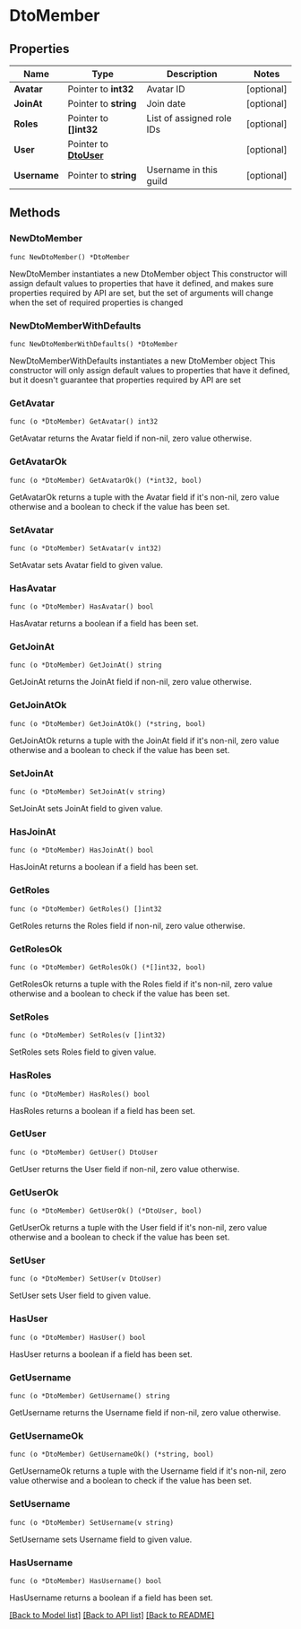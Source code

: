 # DtoMember

## Properties

Name | Type | Description | Notes
------------ | ------------- | ------------- | -------------
**Avatar** | Pointer to **int32** | Avatar ID | [optional] 
**JoinAt** | Pointer to **string** | Join date | [optional] 
**Roles** | Pointer to **[]int32** | List of assigned role IDs | [optional] 
**User** | Pointer to [**DtoUser**](DtoUser.md) |  | [optional] 
**Username** | Pointer to **string** | Username in this guild | [optional] 

## Methods

### NewDtoMember

`func NewDtoMember() *DtoMember`

NewDtoMember instantiates a new DtoMember object
This constructor will assign default values to properties that have it defined,
and makes sure properties required by API are set, but the set of arguments
will change when the set of required properties is changed

### NewDtoMemberWithDefaults

`func NewDtoMemberWithDefaults() *DtoMember`

NewDtoMemberWithDefaults instantiates a new DtoMember object
This constructor will only assign default values to properties that have it defined,
but it doesn't guarantee that properties required by API are set

### GetAvatar

`func (o *DtoMember) GetAvatar() int32`

GetAvatar returns the Avatar field if non-nil, zero value otherwise.

### GetAvatarOk

`func (o *DtoMember) GetAvatarOk() (*int32, bool)`

GetAvatarOk returns a tuple with the Avatar field if it's non-nil, zero value otherwise
and a boolean to check if the value has been set.

### SetAvatar

`func (o *DtoMember) SetAvatar(v int32)`

SetAvatar sets Avatar field to given value.

### HasAvatar

`func (o *DtoMember) HasAvatar() bool`

HasAvatar returns a boolean if a field has been set.

### GetJoinAt

`func (o *DtoMember) GetJoinAt() string`

GetJoinAt returns the JoinAt field if non-nil, zero value otherwise.

### GetJoinAtOk

`func (o *DtoMember) GetJoinAtOk() (*string, bool)`

GetJoinAtOk returns a tuple with the JoinAt field if it's non-nil, zero value otherwise
and a boolean to check if the value has been set.

### SetJoinAt

`func (o *DtoMember) SetJoinAt(v string)`

SetJoinAt sets JoinAt field to given value.

### HasJoinAt

`func (o *DtoMember) HasJoinAt() bool`

HasJoinAt returns a boolean if a field has been set.

### GetRoles

`func (o *DtoMember) GetRoles() []int32`

GetRoles returns the Roles field if non-nil, zero value otherwise.

### GetRolesOk

`func (o *DtoMember) GetRolesOk() (*[]int32, bool)`

GetRolesOk returns a tuple with the Roles field if it's non-nil, zero value otherwise
and a boolean to check if the value has been set.

### SetRoles

`func (o *DtoMember) SetRoles(v []int32)`

SetRoles sets Roles field to given value.

### HasRoles

`func (o *DtoMember) HasRoles() bool`

HasRoles returns a boolean if a field has been set.

### GetUser

`func (o *DtoMember) GetUser() DtoUser`

GetUser returns the User field if non-nil, zero value otherwise.

### GetUserOk

`func (o *DtoMember) GetUserOk() (*DtoUser, bool)`

GetUserOk returns a tuple with the User field if it's non-nil, zero value otherwise
and a boolean to check if the value has been set.

### SetUser

`func (o *DtoMember) SetUser(v DtoUser)`

SetUser sets User field to given value.

### HasUser

`func (o *DtoMember) HasUser() bool`

HasUser returns a boolean if a field has been set.

### GetUsername

`func (o *DtoMember) GetUsername() string`

GetUsername returns the Username field if non-nil, zero value otherwise.

### GetUsernameOk

`func (o *DtoMember) GetUsernameOk() (*string, bool)`

GetUsernameOk returns a tuple with the Username field if it's non-nil, zero value otherwise
and a boolean to check if the value has been set.

### SetUsername

`func (o *DtoMember) SetUsername(v string)`

SetUsername sets Username field to given value.

### HasUsername

`func (o *DtoMember) HasUsername() bool`

HasUsername returns a boolean if a field has been set.


[[Back to Model list]](../README.md#documentation-for-models) [[Back to API list]](../README.md#documentation-for-api-endpoints) [[Back to README]](../README.md)


